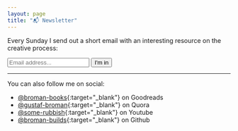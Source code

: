 ```yaml
---
layout: page
title: "📬 Newsletter"
---
```


Every Sunday I send out a short email with an interesting resource on the creative process:

<div id="revue-embed">
    <form action="https://www.getrevue.co/profile/bromanblog/add_subscriber" method="post" id="revue-form" name="revue-form"  target="_blank">
        <input class="revue-form-field" placeholder="Email address..." type="email" name="member[email]" id="member_email">
        <input type="submit" value="I'm in" name="member[subscribe]" id="member_submit">
    </form>
</div>

---

You can also follow me on social:

* [@broman-books](https://www.goodreads.com/broman-books){:target="_blank"} on Goodreads
* [@gustaf-broman](https://www.quora.com/profile/Gustaf-Broman){:target="_blank"} on Quora
* [@some-rubbish](https://www.youtube.com/channel/UCt4LJZdKaAfWd-QZgg0FNPg?view_as=subscriber){:target="_blank"} on Youtube
* [@broman-builds](https://github.com/broman-builds){:target="_blank"} on Github
